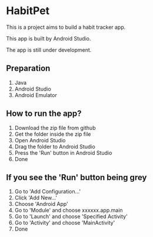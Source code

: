 # HabitPet

This is a project aims to build a habit tracker app.

This app is built by Android Studio.

The app is still under development.


## Preparation

1. Java
2. Android Studio
3. Android Emulator

## How to run the app?

1. Download the zip file from github
2. Get the folder inside the zip file
3. Open Android Studio
4. Drag the folder to Android Studio
5. Press the 'Run' button in Android Studio
6. Done

## If you see the 'Run' button being grey

1. Go to 'Add Configuration...'
2. Click 'Add New...'
3. Choose 'Android App'
4. Go to 'Module' and choose xxxxxx.app.main
5. Go to 'Launch' and choose 'Specified Activity'
6. Go to 'Activity' and choose 'MainActivity'
7. Done
